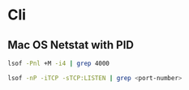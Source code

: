 # Cli

## Mac OS Netstat with PID

```bash
lsof -Pnl +M -i4 | grep 4000

lsof -nP -iTCP -sTCP:LISTEN | grep <port-number>
```
